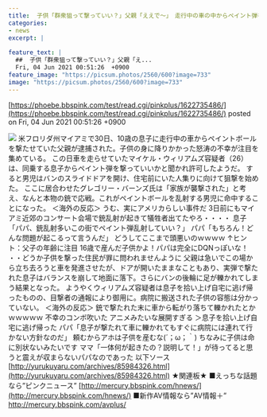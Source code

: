 ```yaml
---
title:  子供「群衆狙って撃っていい？」父親「ええで〜」　走行中の車の中からペイント弾を乱射させたら実にアメリカらしい最悪の展開に 	
categories:
- news
excerpt: |
  
feature_text: |
  ##  子供「群衆狙って撃っていい？」父親「え...
  Fri, 04 Jun 2021 00:51:26  +0900
feature_image: "https://picsum.photos/2560/600?image=733"
image: "https://picsum.photos/2560/600?image=733"
---
```


[https://phoebe.bbspink.com/test/read.cgi/pinkplus/1622735486/](https://phoebe.bbspink.com/test/read.cgi/pinkplus/1622735486/)
posted on Fri, 04 Jun 2021 00:51:26  +0900

<!--more-->

![](https://livedoor.blogimg.jp/yurukuyaru/imgs/c/c/ccc9f03e.jpg) 米フロリダ州マイアミで30日、10歳の息子に走行中の車からペイントボールを撃たせていた父親が逮捕された。子供の身に降りかかった怒涛の不幸が注目を集めている。 この日車を走らせていたマイケル・ウィリアムズ容疑者（26）は、同乗する息子からペイント弾を撃っていいかと聞かれ許可したようだ。 すると男児はバンのスライドドアを開け、住宅前にいた人集りに向けて狙撃を始めた。 ここに居合わせたグレゴリー・バーンズ氏は「家族が襲撃された」と考え、なんと本物の銃で応戦。これがペイントボールを乱射する男児に命中することになった。 ＜海外の反応＞ うむ、実にアメリカらしい事件だ 3日前にもマイアミ近郊のコンサート会場で銃乱射が起きて犠牲者出てたやろ・・・・ 息子「パパ、銃乱射多いこの街でペイント弾乱射していい？」 パパ「もちろん！どんな問題が起こるって言うんだ」 どうしてここまで頭悪いのｗｗｗｗ ↑ヒント：父子の年齢に注目 16歳で産んだ子供かよ！パパは完全にDQNっぽいな！ ・・どうか子供を撃った住民が罪に問われませんように 父親は急いでこの場から立ち去ろうと車を発進させたが、ドアが開いたままなこともあり、実弾で撃たれた息子はバランスを崩して地面に落下。さらにバンの後輪に足が轢かれてしまう結果となった。 ようやくウィリアムズ容疑者は息子を拾い上げ自宅に逃げ帰ったものの、目撃者の通報により御用に。病院に搬送された子供の容態は分かっていない。 ＜海外の反応＞ 銃で撃たれた末に車から転がり落ちて轢かれたとかｗｗｗｗｗ 不幸のコンボ吹いた アニメみたいな展開すぎる ＞息子を拾い上げ自宅に逃げ帰った パパ「息子が撃たれて車に轢かれてもすぐに病院には連れて行かない方針なのだ」 頼むからアホは子供を産むな(´；ω；｀) ちなみに子供は命に別状ないみたいです ママ「一体何が起きたの？説明して！」が待ってると思うと震えが収まらないパパなのであった 以下ソース [http://yurukuyaru.com/archives/85984326.html](http://yurukuyaru.com/archives/85984326.html) ★関連板★ ■えっちな話題なら”ピンクニュース” [http://mercury.bbspink.com/hnews/](http://mercury.bbspink.com/hnews/) ■新作AV情報なら”AV情報＋” http://mercury.bbspink.com/avplus/
